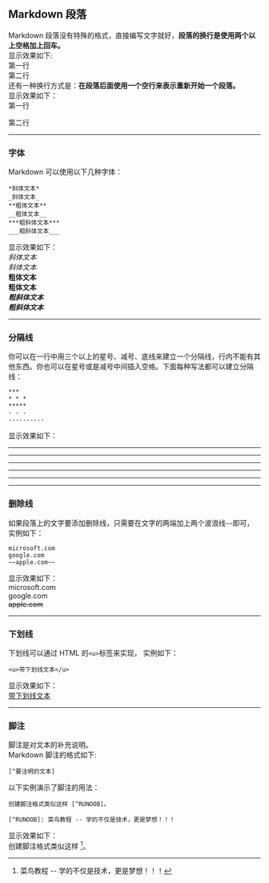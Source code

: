 ## Markdown 段落  
Markdown 段落没有特殊的格式，直接编写文字就好，**段落的换行是使用两个以上空格加上回车。**  
显示效果如下:  
第一行  
第二行  
还有一种换行方式是：**在段落后面使用一个空行来表示重新开始一个段落。**  
显示效果如下：  
第一行

第二行

- - -   
### 字体  
Markdown 可以使用以下几种字体：  
```
*斜体文本*  
_斜体文本_  
**粗体文本**  
__粗体文本__  
***粗斜体文本***  
___粗斜体文本___  
```
显示效果如下：  
*斜体文本*  
_斜体文本_  
**粗体文本**  
__粗体文本__  
***粗斜体文本***  
___粗斜体文本___
- - -  
### 分隔线  
你可以在一行中用三个以上的星号、减号、底线来建立一个分隔线，行内不能有其他东西。你也可以在星号或是减号中间插入空格。下面每种写法都可以建立分隔线：  
```
***
* * *
*****
- - -
----------
```  
显示效果如下：  
***  
* * *
*****
- - - 
----------


- - -  
### 删除线
如果段落上的文字要添加删除线，只需要在文字的两端加上两个波浪线`~~`即可，实例如下：
```
microsoft.com
google.com
~~apple.com~~
```
显示效果如下：  
microsoft.com  
google.com  
~~apple.com~~
- - -  
### 下划线
下划线可以通过 HTML 的`<u>`标签来实现， 实例如下：  
```
<u>带下划线文本</u>
```
显示效果如下：  
<u>带下划线文本</u>  
- - -   
### 脚注  
脚注是对文本的补充说明。  
Markdown 脚注的格式如下:  
```
[^要注明的文本]
```  
以下实例演示了脚注的用法：  
```
创建脚注格式类似这样 [^RUNOOB]。

[^RUNOOB]: 菜鸟教程 -- 学的不仅是技术，更是梦想！！！
```  
显示效果如下：  
创建脚注格式类似这样 [^RUNOOB]。  
[^RUNOOB]: 菜鸟教程 -- 学的不仅是技术，更是梦想！！！